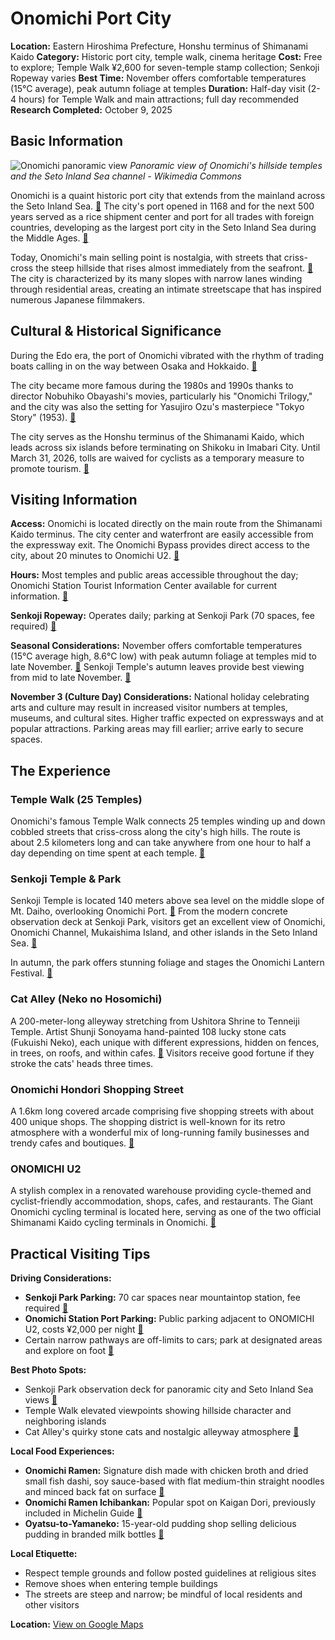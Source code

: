 # Onomichi Port City

**Location:** Eastern Hiroshima Prefecture, Honshu terminus of Shimanami Kaido
**Category:** Historic port city, temple walk, cinema heritage
**Cost:** Free to explore; Temple Walk ¥2,600 for seven-temple stamp collection; Senkoji Ropeway varies
**Best Time:** November offers comfortable temperatures (15°C average), peak autumn foliage at temples
**Duration:** Half-day visit (2-4 hours) for Temple Walk and main attractions; full day recommended
**Research Completed:** October 9, 2025

## Basic Information

![Onomichi panoramic view](https://upload.wikimedia.org/wikipedia/commons/7/7e/Onomichi_Panorama.jpg)
*Panoramic view of Onomichi's hillside temples and the Seto Inland Sea channel - Wikimedia Commons*

Onomichi is a quaint historic port city that extends from the mainland across the Seto Inland Sea. [🔗](https://www.japan-guide.com/e/e3475.html) The city's port opened in 1168 and for the next 500 years served as a rice shipment center and port for all trades with foreign countries, developing as the largest port city in the Seto Inland Sea during the Middle Ages. [🔗](https://en.wikipedia.org/wiki/Onomichi)

Today, Onomichi's main selling point is nostalgia, with streets that criss-cross the steep hillside that rises almost immediately from the seafront. [🔗](https://www.japan-guide.com/e/e3475.html) The city is characterized by its many slopes with narrow lanes winding through residential areas, creating an intimate streetscape that has inspired numerous Japanese filmmakers.

## Cultural & Historical Significance

During the Edo era, the port of Onomichi vibrated with the rhythm of trading boats calling in on the way between Osaka and Hokkaido. [🔗](https://en.kitamae-bune.com/travel/onomichi/)

The city became more famous during the 1980s and 1990s thanks to director Nobuhiko Obayashi's movies, particularly his "Onomichi Trilogy," and the city was also the setting for Yasujiro Ozu's masterpiece "Tokyo Story" (1953). [🔗](https://japansociety.org/film/obayashi-80s-the-onomichi-trilogy-kadokawa-years/)

The city serves as the Honshu terminus of the Shimanami Kaido, which leads across six islands before terminating on Shikoku in Imabari City. Until March 31, 2026, tolls are waived for cyclists as a temporary measure to promote tourism. [🔗](https://www.japan-guide.com/e/e3478.html)

## Visiting Information

**Access:** Onomichi is located directly on the main route from the Shimanami Kaido terminus. The city center and waterfront are easily accessible from the expressway exit. The Onomichi Bypass provides direct access to the city, about 20 minutes to Onomichi U2. [🔗](https://en.japantravel.com/hiroshima/onomichi-u2/68169)

**Hours:** Most temples and public areas accessible throughout the day; Onomichi Station Tourist Information Center available for current information. [🔗](https://www.tripadvisor.com/Attraction_Review-g651649-d7000934-Reviews-Onomichi_Station_Tourist_Information-Onomichi_Hiroshima_Prefecture_Chugoku.html)

**Senkoji Ropeway:** Operates daily; parking at Senkoji Park (70 spaces, fee required) [🔗](https://dive-hiroshima.com/en/explore/152/)

**Seasonal Considerations:** November offers comfortable temperatures (15°C average high, 8.6°C low) with peak autumn foliage at temples mid to late November. [🔗](https://weather-and-climate.com/average-monthly-Rainfall-Temperature-Sunshine,onomichi-hiroshima-jp,Japan) Senkoji Temple's autumn leaves provide best viewing from mid to late November. [🔗](https://matcha-jp.com/en/5124)

**November 3 (Culture Day) Considerations:** National holiday celebrating arts and culture may result in increased visitor numbers at temples, museums, and cultural sites. Higher traffic expected on expressways and at popular attractions. Parking areas may fill earlier; arrive early to secure spaces.

## The Experience

### Temple Walk (25 Temples)

Onomichi's famous Temple Walk connects 25 temples winding up and down cobbled streets that criss-cross along the city's high hills. The route is about 2.5 kilometers long and can take anywhere from one hour to half a day depending on time spent at each temple. [🔗](https://www.japan-guide.com/e/e3477.html)

### Senkoji Temple & Park

Senkoji Temple is located 140 meters above sea level on the middle slope of Mt. Daiho, overlooking Onomichi Port. [🔗](https://dive-hiroshima.com/en/explore/1503/) From the modern concrete observation deck at Senkoji Park, visitors get an excellent view of Onomichi, Onomichi Channel, Mukaishima Island, and other islands in the Seto Inland Sea. [🔗](https://en.japantravel.com/hiroshima/senkoji-park-onomichi/5390)

In autumn, the park offers stunning foliage and stages the Onomichi Lantern Festival. [🔗](https://www.japan-guide.com/e/e3477.html)

### Cat Alley (Neko no Hosomichi)

A 200-meter-long alleyway stretching from Ushitora Shrine to Tenneiji Temple. Artist Shunji Sonoyama hand-painted 108 lucky stone cats (Fukuishi Neko), each unique with different expressions, hidden on fences, in trees, on roofs, and within cafes. [🔗](https://visitshimanami.com/attractions/686/) Visitors receive good fortune if they stroke the cats' heads three times.

### Onomichi Hondori Shopping Street

A 1.6km long covered arcade comprising five shopping streets with about 400 unique shops. The shopping district is well-known for its retro atmosphere with a wonderful mix of long-running family businesses and trendy cafes and boutiques. [🔗](https://japantravel.navitime.com/en/area/jp/guide/NTJnews0313-en/)

### ONOMICHI U2

A stylish complex in a renovated warehouse providing cycle-themed and cyclist-friendly accommodation, shops, cafes, and restaurants. The Giant Onomichi cycling terminal is located here, serving as one of the two official Shimanami Kaido cycling terminals in Onomichi. [🔗](https://onomichi-u2.com/en/about/)

## Practical Visiting Tips

**Driving Considerations:**
- **Senkoji Park Parking:** 70 car spaces near mountaintop station, fee required [🔗](https://japantravel.navitime.com/en/area/jp/spot/00011-070763700/)
- **Onomichi Station Port Parking:** Public parking adjacent to ONOMICHI U2, costs ¥2,000 per night [🔗](https://www.tripadvisor.com/Hotel_Feature-g651649-d7152965-zft12116-ONOMICH_U2.html)
- Certain narrow pathways are off-limits to cars; park at designated areas and explore on foot [🔗](https://www.japan-guide.com/e/e3475.html)

**Best Photo Spots:**
- Senkoji Park observation deck for panoramic city and Seto Inland Sea views [🔗](https://en.japantravel.com/hiroshima/senkoji-park-onomichi/5390)
- Temple Walk elevated viewpoints showing hillside character and neighboring islands
- Cat Alley's quirky stone cats and nostalgic alleyway atmosphere [🔗](https://visitshimanami.com/attractions/686/)

**Local Food Experiences:**
- **Onomichi Ramen:** Signature dish made with chicken broth and dried small fish dashi, soy sauce-based with flat medium-thin straight noodles and minced back fat on surface [🔗](https://www.foodinjapan.org/chugoku/hiroshima/onomichi-ramen/)
- **Onomichi Ramen Ichibankan:** Popular spot on Kaigan Dori, previously included in Michelin Guide [🔗](https://www.gltjp.com/en/directory/item/11488/)
- **Oyatsu-to-Yamaneko:** 15-year-old pudding shop selling delicious pudding in branded milk bottles [🔗](https://joyinhiroshima.com/stories/of-ramen-pudding-and-the-past-taking-in-the-modernish-side-of-onomichi/)

**Local Etiquette:**
- Respect temple grounds and follow posted guidelines at religious sites
- Remove shoes when entering temple buildings
- The streets are steep and narrow; be mindful of local residents and other visitors

**Location:** [View on Google Maps](https://maps.google.com/maps?q=34.4047,133.1927)
